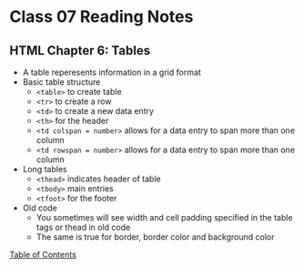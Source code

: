 <!-- Domain Modeling
HTML Chapter 6 Tables pp. 126-145
JS Chapter 3: functions, Methods, and Object pp. 106-144 -->
# Class 07 Reading Notes

## HTML Chapter 6: Tables
* A table reperesents information in a grid format
* Basic table structure
    * ```<table>``` to create table
    * ```<tr>``` to create a row
    * ```<td>``` to create a new data entry
    * ```<th>``` for the header
    * ```<td colspan = number>``` allows for a data entry to span more than one column
    * ```<td rowspan = number>``` allows for a data entry to span more than one column
* Long tables
    * ```<thead>``` indicates header of table
    * ```<tbody>``` main entries
    * ```<tfoot>``` for the footer
* Old code
    * You sometimes will see width and cell padding specified in the table tags or thead in old code
    * The same is true for border, border color and background color



[Table of Contents](README.md)